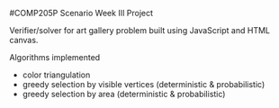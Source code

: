 #COMP205P Scenario Week III Project

Verifier/solver for art gallery problem built using JavaScript and HTML canvas.

Algorithms implemented
* color triangulation
* greedy selection by visible vertices (deterministic & probabilistic)
* greedy selection by area (deterministic & probabilistic)
